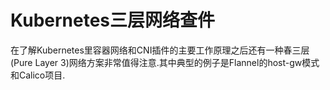 # Kubernetes三层网络查件

在了解Kubernetes里容器网络和CNI插件的主要工作原理之后还有一种春三层(Pure Layer 3)网络方案非常值得注意.其中典型的例子是Flannel的host-gw模式和Calico项目.



